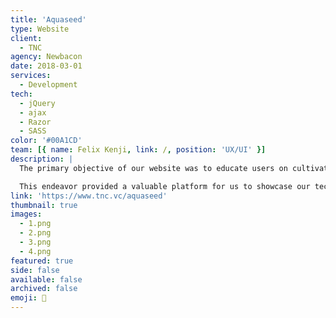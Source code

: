 ```yaml
---
title: 'Aquaseed'
type: Website
client:
  - TNC
agency: Newbacon
date: 2018-03-01
services:
  - Development
tech:
  - jQuery
  - ajax
  - Razor
  - SASS
color: '#00A1CD'
team: [{ name: Felix Kenji, link: /, position: 'UX/UI' }]
description: |
  The primary objective of our website was to educate users on cultivating the Brazilian tree seeds that were distributed to employees by TNC (The Nature Conservancy). Throughout this project, we tackled intricate integrations, with a notable focus on integrating with the Instagram API. This integration enabled users to share photos of their plants on the social network using designated hashtags.

  This endeavor provided a valuable platform for us to showcase our technical proficiency in web development and API integrations. It was an exciting opportunity for us to demonstrate our expertise in the field and create a rewarding experience for users.
link: 'https://www.tnc.vc/aquaseed'
thumbnail: true
images:
  - 1.png
  - 2.png
  - 3.png
  - 4.png
featured: true
side: false
available: false
archived: false
emoji: 🌱
---
```

